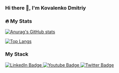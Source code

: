 ### Hi there 👋, I'm Kovalenko Dmitriy

### :fire: My Stats

[![Anurag's GitHub stats](https://github-readme-stats.vercel.app/api?username=dkovalenko174)](https://github.com/anuraghazra/github-readme-stats)

[![Top Langs](https://github-readme-stats.vercel.app/api/top-langs/?username=dkovalenko174&layout=compact)](https://github.com/anuraghazra/github-readme-stats)


<h3 align="left">My Stack</h3>


<!--
**dkovalenko174/dkovalenko174** is a ✨ _special_ ✨ repository because its `README.md` (this file) appears on your GitHub profile.

Here are some ideas to get you started:

- 🔭 I’m currently working on ...
- 🌱 I’m currently learning ...
- 👯 I’m looking to collaborate on ...
- 🤔 I’m looking for help with ...
- 💬 Ask me about ...
- 📫 How to reach me: ...
- 😄 Pronouns: ...
- ⚡ Fun fact: ...
-->

<div id="badges">
  <a href="your-linkedin-URL">
    <img src="https://img.shields.io/badge/LinkedIn-blue?style=for-the-badge&logo=linkedin&logoColor=white" alt="LinkedIn Badge"/>
  </a>
  <a href="your-youtube-URL">
    <img src="https://img.shields.io/badge/YouTube-red?style=for-the-badge&logo=youtube&logoColor=white" alt="Youtube Badge"/>
  </a>
  <a href="your-twitter-URL">
    <img src="https://img.shields.io/badge/Twitter-blue?style=for-the-badge&logo=twitter&logoColor=white" alt="Twitter Badge"/>
  </a>
</div>

